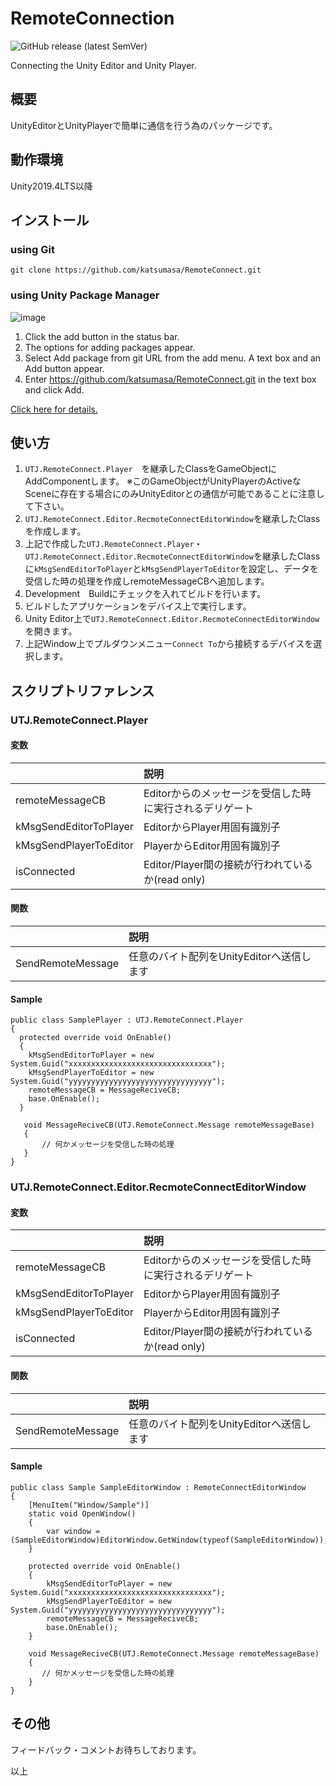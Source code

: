 # RemoteConnection

![GitHub release (latest SemVer)](https://img.shields.io/github/v/release/katsumasa/RemoteConnect)

Connecting the Unity Editor and Unity Player.

## 概要

UnityEditorとUnityPlayerで簡単に通信を行う為のパッケージです。

## 動作環境

Unity2019.4LTS以降

## インストール

### using Git

```:console
git clone https://github.com/katsumasa/RemoteConnect.git
```

### using Unity Package Manager

![image](https://user-images.githubusercontent.com/29646672/136918028-7236dbf2-2b47-4ea2-9390-61ea57b5e107.png)

1. Click the add  button in the status bar.
2. The options for adding packages appear.
3. Select Add package from git URL from the add menu. A text box and an Add button appear.
4. Enter https://github.com/katsumasa/RemoteConnect.git in the text box and click Add.

[Click here for details.](https://docs.unity3d.com/2019.4/Documentation/Manual/upm-ui-giturl.html)

## 使い方

1. `UTJ.RemoteConnect.Player`　を継承したClassをGameObjectにAddComponentします。
    ※このGameObjectがUnityPlayerのActiveなSceneに存在する場合にのみUnityEditorとの通信が可能であることに注意して下さい。
2. `UTJ.RemoteConnect.Editor.RecmoteConnectEditorWindow`を継承したClassを作成します。
3. 上記で作成した`UTJ.RemoteConnect.Player`・`UTJ.RemoteConnect.Editor.RecmoteConnectEditorWindow`を継承したClassに`kMsgSendEditorToPlayer`と`kMsgSendPlayerToEditor`を設定し、データを受信した時の処理を作成しremoteMessageCBへ追加します。
4. Development　Buildにチェックを入れてビルドを行います。
5. ビルドしたアプリケーションをデバイス上で実行します。
6. Unity Editor上で`UTJ.RemoteConnect.Editor.RecmoteConnectEditorWindow`を開きます。
7. 上記Window上でプルダウンメニュー`Connect To`から接続するデバイスを選択します。

## スクリプトリファレンス

### UTJ.RemoteConnect.Player

#### 変数

| | 説明 |
|:-|:-|
| remoteMessageCB | Editorからのメッセージを受信した時に実行されるデリゲート |
| kMsgSendEditorToPlayer | EditorからPlayer用固有識別子 |
| kMsgSendPlayerToEditor | PlayerからEditor用固有識別子 |
| isConnected | Editor/Player間の接続が行われているか(read only) |

#### 関数

| | 説明 |
|:-|:-|
| SendRemoteMessage | 任意のバイト配列をUnityEditorへ送信します |

#### Sample

```:cs
public class SamplePlayer : UTJ.RemoteConnect.Player
{
  protected override void OnEnable()
  {
    kMsgSendEditorToPlayer = new System.Guid("xxxxxxxxxxxxxxxxxxxxxxxxxxxxxxxx");
    kMsgSendPlayerToEditor = new System.Guid("yyyyyyyyyyyyyyyyyyyyyyyyyyyyyyyy");
    remoteMessageCB = MessageReciveCB;
    base.OnEnable();
  }

   void MessageReciveCB(UTJ.RemoteConnect.Message remoteMessageBase)
   {
       // 何かメッセージを受信した時の処理
   }
}
```

### UTJ.RemoteConnect.Editor.RecmoteConnectEditorWindow

#### 変数

| | 説明 |
|:-|:-|
| remoteMessageCB | Editorからのメッセージを受信した時に実行されるデリゲート |
| kMsgSendEditorToPlayer | EditorからPlayer用固有識別子 |
| kMsgSendPlayerToEditor | PlayerからEditor用固有識別子 |
| isConnected | Editor/Player間の接続が行われているか(read only) |

#### 関数

| | 説明 |
|:-|:-|
| SendRemoteMessage | 任意のバイト配列をUnityEditorへ送信します |

#### Sample

```:cs
public class Sample SampleEditorWindow : RemoteConnectEditorWindow
{
    [MenuItem("Window/Sample")]
    static void OpenWindow()
    {
        var window = (SampleEditorWindow)EditorWindow.GetWindow(typeof(SampleEditorWindow));        
    }

    protected override void OnEnable()
    {
        kMsgSendEditorToPlayer = new System.Guid("xxxxxxxxxxxxxxxxxxxxxxxxxxxxxxxx");
        kMsgSendPlayerToEditor = new System.Guid("yyyyyyyyyyyyyyyyyyyyyyyyyyyyyyyy");
        remoteMessageCB = MessageReciveCB;
        base.OnEnable();
    }

    void MessageReciveCB(UTJ.RemoteConnect.Message remoteMessageBase)
    {
       // 何かメッセージを受信した時の処理
    }
}
```

## その他

フィードバック・コメントお待ちしております。

以上
